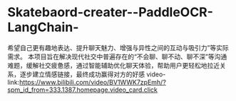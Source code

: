 # Skatebaord-creater--PaddleOCR-LangChain-
希望自己更有趣地表达、提升聊天魅力、增强与异性之间的互动与吸引力”等实际需求。 本项目旨在解决现代社交中普遍存在的“不会聊、聊不动、聊不深”等沟通难题，缓解社交疲惫感，通过智能辅助优化聊天体验，帮助用户更轻松地拉近关系，逐步建立情感链接，最终成功赢得对方的好感
video-link:https://www.bilibili.com/video/BV1WWK7zpEmh/?spm_id_from=333.1387.homepage.video_card.click

